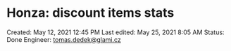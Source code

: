 # Honza: discount items stats

Created: May 12, 2021 12:45 PM
Last edited: May 25, 2021 8:05 AM
Status: Done
Engineer: tomas.dedek@glami.cz